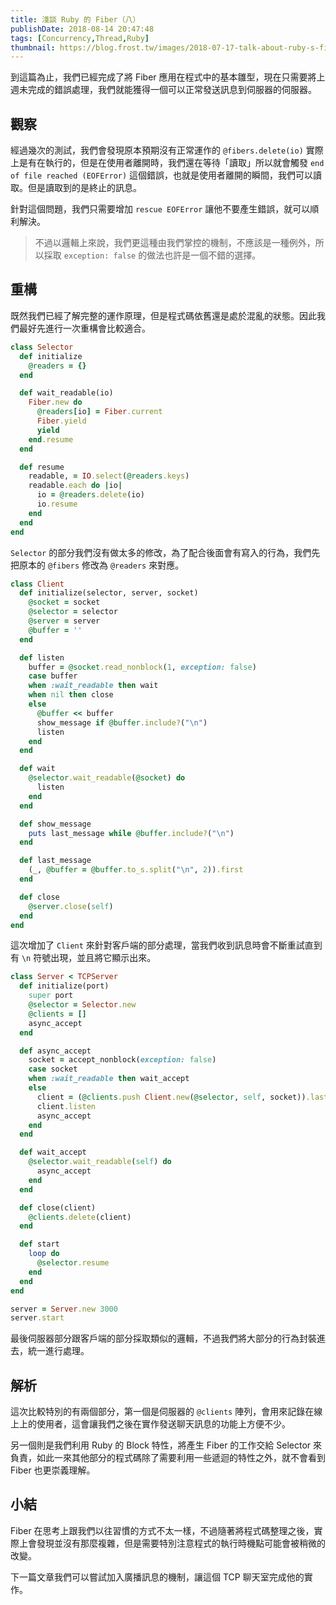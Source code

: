 ```yaml
---
title: 淺談 Ruby 的 Fiber（八）
publishDate: 2018-08-14 20:47:48
tags: [Concurrency,Thread,Ruby]
thumbnail: https://blog.frost.tw/images/2018-07-17-talk-about-ruby-s-fiber-part-4/thumbnail.jpg
---
```

到這篇為止，我們已經完成了將 Fiber 應用在程式中的基本雛型，現在只需要將上週未完成的錯誤處理，我們就能獲得一個可以正常發送訊息到伺服器的伺服器。

<!--more-->

## 觀察

經過幾次的測試，我們會發現原本預期沒有正常運作的 `@fibers.delete(io)` 實際上是有在執行的，但是在使用者離開時，我們還在等待「讀取」所以就會觸發 `end of file reached (EOFError)` 這個錯誤，也就是使用者離開的瞬間，我們可以讀取。但是讀取到的是終止的訊息。

針對這個問題，我們只需要增加 `rescue EOFError` 讓他不要產生錯誤，就可以順利解決。

> 不過以邏輯上來說，我們更這種由我們掌控的機制，不應該是一種例外，所以採取 `exception: false` 的做法也許是一個不錯的選擇。

## 重構

既然我們已經了解完整的運作原理，但是程式碼依舊還是處於混亂的狀態。因此我們最好先進行一次重構會比較適合。

```ruby
class Selector
  def initialize
    @readers = {}
  end

  def wait_readable(io)
    Fiber.new do
      @readers[io] = Fiber.current
      Fiber.yield
      yield
    end.resume
  end

  def resume
    readable, = IO.select(@readers.keys)
    readable.each do |io|
      io = @readers.delete(io)
      io.resume
    end
  end
end
```

`Selector` 的部分我們沒有做太多的修改，為了配合後面會有寫入的行為，我們先把原本的 `@fibers` 修改為 `@readers` 來對應。

```ruby
class Client
  def initialize(selector, server, socket)
    @socket = socket
    @selector = selector
    @server = server
    @buffer = ''
  end

  def listen
    buffer = @socket.read_nonblock(1, exception: false)
    case buffer
    when :wait_readable then wait
    when nil then close
    else
      @buffer << buffer
      show_message if @buffer.include?("\n")
      listen
    end
  end

  def wait
    @selector.wait_readable(@socket) do
      listen
    end
  end

  def show_message
    puts last_message while @buffer.include?("\n")
  end

  def last_message
    (_, @buffer = @buffer.to_s.split("\n", 2)).first
  end

  def close
    @server.close(self)
  end
end
```

這次增加了 `Client` 來針對客戶端的部分處理，當我們收到訊息時會不斷重試直到有 `\n` 符號出現，並且將它顯示出來。

```ruby
class Server < TCPServer
  def initialize(port)
    super port
    @selector = Selector.new
    @clients = []
    async_accept
  end

  def async_accept
    socket = accept_nonblock(exception: false)
    case socket
    when :wait_readable then wait_accept
    else
      client = (@clients.push Client.new(@selector, self, socket)).last
      client.listen
      async_accept
    end
  end

  def wait_accept
    @selector.wait_readable(self) do
      async_accept
    end
  end

  def close(client)
    @clients.delete(client)
  end

  def start
    loop do
      @selector.resume
    end
  end
end

server = Server.new 3000
server.start
```

最後伺服器部分跟客戶端的部分採取類似的邏輯，不過我們將大部分的行為封裝進去，統一進行處理。

## 解析

這次比較特別的有兩個部分，第一個是伺服器的 `@clients` 陣列，會用來記錄在線上上的使用者，這會讓我們之後在實作發送聊天訊息的功能上方便不少。

另一個則是我們利用 Ruby 的 Block 特性，將產生 Fiber 的工作交給 Selector 來負責，如此一來其他部分的程式碼除了需要利用一些遞迴的特性之外，就不會看到 Fiber 也更崇義理解。

## 小結

Fiber 在思考上跟我們以往習慣的方式不太一樣，不過隨著將程式碼整理之後，實際上會發現並沒有那麼複雜，但是需要特別注意程式的執行時機點可能會被稍微的改變。

下一篇文章我們可以嘗試加入廣播訊息的機制，讓這個 TCP 聊天室完成他的實作。
